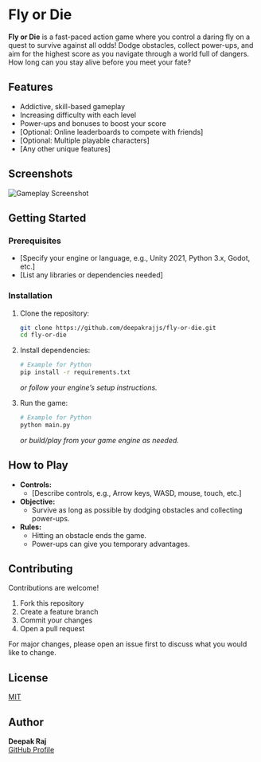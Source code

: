 # Fly or Die

**Fly or Die** is a fast-paced action game where you control a daring fly on a quest to survive against all odds! Dodge obstacles, collect power-ups, and aim for the highest score as you navigate through a world full of dangers. How long can you stay alive before you meet your fate?

## Features 

- Addictive, skill-based gameplay
- Increasing difficulty with each level 
- Power-ups and bonuses to boost your score
- [Optional: Online leaderboards to compete with friends]
- [Optional: Multiple playable characters]
- [Any other unique features]

## Screenshots

![Gameplay Screenshot](screenshot.png)
<!-- Replace with an actual screenshot named 'screenshot.png' -->

## Getting Started

### Prerequisites

- [Specify your engine or language, e.g., Unity 2021, Python 3.x, Godot, etc.]
- [List any libraries or dependencies needed]

### Installation

1. Clone the repository:
    ```bash
    git clone https://github.com/deepakrajjs/fly-or-die.git
    cd fly-or-die
    ```
2. Install dependencies:
    ```bash
    # Example for Python
    pip install -r requirements.txt
    ```
    _or follow your engine’s setup instructions._

3. Run the game:
    ```bash
    # Example for Python
    python main.py
    ```
    _or build/play from your game engine as needed._

## How to Play

- **Controls:**  
  - [Describe controls, e.g., Arrow keys, WASD, mouse, touch, etc.]
- **Objective:**  
  - Survive as long as possible by dodging obstacles and collecting power-ups.
- **Rules:**  
  - Hitting an obstacle ends the game.
  - Power-ups can give you temporary advantages.

## Contributing

Contributions are welcome!  
1. Fork this repository  
2. Create a feature branch  
3. Commit your changes  
4. Open a pull request

For major changes, please open an issue first to discuss what you would like to change.

## License

[MIT](LICENSE)

## Author

**Deepak Raj**  
[GitHub Profile](https://github.com/deepakrajjs)
